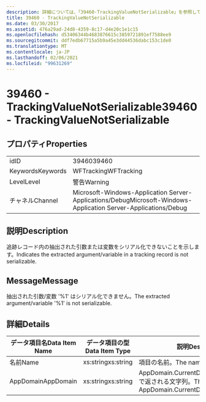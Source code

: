 ```yaml
---
description: 詳細については、「39460-TrackingValueNotSerializable」を参照してください。
title: 39460 - TrackingValueNotSerializable
ms.date: 03/30/2017
ms.assetid: 476a29ad-24d8-4359-8c17-d4e20c1e1c15
ms.openlocfilehash: d53406344b4683876615c3859721891ef7588ee9
ms.sourcegitcommit: ddf7edb67715a5b9a45e3dd44536dabc153c1de0
ms.translationtype: MT
ms.contentlocale: ja-JP
ms.lasthandoff: 02/06/2021
ms.locfileid: "99631269"
---
```

# <a name="39460---trackingvaluenotserializable"></a><span data-ttu-id="604e7-103">39460 - TrackingValueNotSerializable</span><span class="sxs-lookup"><span data-stu-id="604e7-103">39460 - TrackingValueNotSerializable</span></span>

## <a name="properties"></a><span data-ttu-id="604e7-104">プロパティ</span><span class="sxs-lookup"><span data-stu-id="604e7-104">Properties</span></span>  
  
|||  
|-|-|  
|<span data-ttu-id="604e7-105">id</span><span class="sxs-lookup"><span data-stu-id="604e7-105">ID</span></span>|<span data-ttu-id="604e7-106">39460</span><span class="sxs-lookup"><span data-stu-id="604e7-106">39460</span></span>|  
|<span data-ttu-id="604e7-107">Keywords</span><span class="sxs-lookup"><span data-stu-id="604e7-107">Keywords</span></span>|<span data-ttu-id="604e7-108">WFTracking</span><span class="sxs-lookup"><span data-stu-id="604e7-108">WFTracking</span></span>|  
|<span data-ttu-id="604e7-109">Level</span><span class="sxs-lookup"><span data-stu-id="604e7-109">Level</span></span>|<span data-ttu-id="604e7-110">警告</span><span class="sxs-lookup"><span data-stu-id="604e7-110">Warning</span></span>|  
|<span data-ttu-id="604e7-111">チャネル</span><span class="sxs-lookup"><span data-stu-id="604e7-111">Channel</span></span>|<span data-ttu-id="604e7-112">Microsoft-Windows-Application Server-Applications/Debug</span><span class="sxs-lookup"><span data-stu-id="604e7-112">Microsoft-Windows-Application Server-Applications/Debug</span></span>|  
  
## <a name="description"></a><span data-ttu-id="604e7-113">説明</span><span class="sxs-lookup"><span data-stu-id="604e7-113">Description</span></span>  

 <span data-ttu-id="604e7-114">追跡レコード内の抽出された引数または変数をシリアル化できないことを示します。</span><span class="sxs-lookup"><span data-stu-id="604e7-114">Indicates the extracted argument/variable in a tracking record is not serializable.</span></span>  
  
## <a name="message"></a><span data-ttu-id="604e7-115">Message</span><span class="sxs-lookup"><span data-stu-id="604e7-115">Message</span></span>  

 <span data-ttu-id="604e7-116">抽出された引数/変数 '%1' はシリアル化できません。</span><span class="sxs-lookup"><span data-stu-id="604e7-116">The extracted argument/variable '%1' is not serializable.</span></span>  
  
## <a name="details"></a><span data-ttu-id="604e7-117">詳細</span><span class="sxs-lookup"><span data-stu-id="604e7-117">Details</span></span>  
  
|<span data-ttu-id="604e7-118">データ項目名</span><span class="sxs-lookup"><span data-stu-id="604e7-118">Data Item Name</span></span>|<span data-ttu-id="604e7-119">データ項目の型</span><span class="sxs-lookup"><span data-stu-id="604e7-119">Data Item Type</span></span>|<span data-ttu-id="604e7-120">説明</span><span class="sxs-lookup"><span data-stu-id="604e7-120">Description</span></span>|  
|--------------------|--------------------|-----------------|  
|<span data-ttu-id="604e7-121">名前</span><span class="sxs-lookup"><span data-stu-id="604e7-121">Name</span></span>|<span data-ttu-id="604e7-122">xs:string</span><span class="sxs-lookup"><span data-stu-id="604e7-122">xs:string</span></span>|<span data-ttu-id="604e7-123">項目の名前。</span><span class="sxs-lookup"><span data-stu-id="604e7-123">The name of the item.</span></span>|  
|<span data-ttu-id="604e7-124">AppDomain</span><span class="sxs-lookup"><span data-stu-id="604e7-124">AppDomain</span></span>|<span data-ttu-id="604e7-125">xs:string</span><span class="sxs-lookup"><span data-stu-id="604e7-125">xs:string</span></span>|<span data-ttu-id="604e7-126">AppDomain.CurrentDomain.FriendlyName で返される文字列。</span><span class="sxs-lookup"><span data-stu-id="604e7-126">The string returned by AppDomain.CurrentDomain.FriendlyName.</span></span>|
